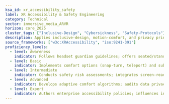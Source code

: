 ```yaml
---
ksa_id: xr_accessibility_safety
label: XR Accessibility & Safety Engineering
category: Technical
sector: immersive_media_ARVR
horizon: core_2025
cluster_tags: ["Inclusive-Design", "Cybersickness", "Safety-Protocols"]
description: Applies inclusive-design, motion-comfort, and privacy principles to minimize cybersickness, ensure physical safety, and accommodate diverse abilities.
source_frameworks: ["w3c:XRAccessibility", "iso:9241-391"]
proficiency_levels:
  - level: Awareness
    indicator: Follows headset guardian guidelines; offers seated/standing modes.
  - level: Basic
    indicator: Implements comfort options (snap-turn, teleport) and subtitle/contrast toggles.
  - level: Intermediate
    indicator: Conducts safety risk assessments; integrates screen-reader and one-hand mode.
  - level: Advanced
    indicator: Develops adaptive comfort algorithms; audits data privacy and boundary systems.
  - level: Expert
    indicator: Authors enterprise accessibility policies; influences industry standards bodies.
---
```

